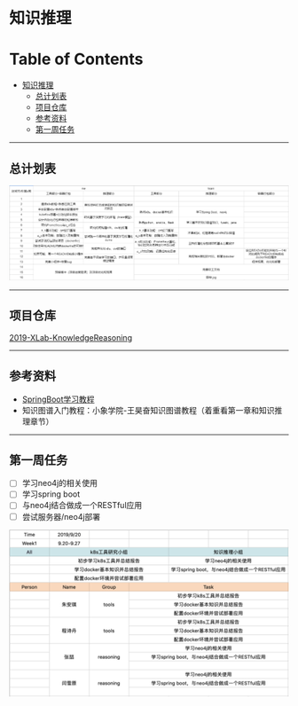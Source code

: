 # 知识推理

Table of Contents
=================

   * [知识推理](#知识推理)
      * [总计划表](#总计划表)
      * [项目仓库](#项目仓库)
      * [参考资料](#参考资料)
      * [第一周任务](#第一周任务)

------

## 总计划表

![计划表](ScreenShots/global-task.jpg)

------

## 项目仓库

[2019-XLab-KnowledgeReasoning](https://github.com/baiyanquan/2019-XLab-KnowledgeReasoning)

------

## 参考资料

- [SpringBoot学习教程](https://blog.csdn.net/forezp/article/details/70341818)
- 知识图谱入门教程：小象学院-王昊奋知识图谱教程（着重看第一章和知识推理章节）

------

## 第一周任务

- [ ] 学习neo4j的相关使用
- [ ] 学习spring boot
- [ ] 与neo4j结合做成一个RESTful应用
- [ ] 尝试服务器/neo4j部署

![Mission-Week1](ScreenShots/Mission-Week1.png)

